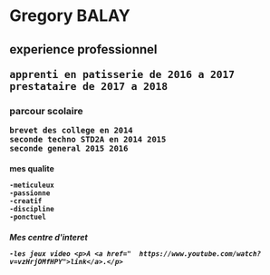 <h1>Gregory BALAY 
  <h2> experience professionnel
    
    apprenti en patisserie de 2016 a 2017 
    prestataire de 2017 a 2018 
    
  <h3>parcour scolaire
  
    brevet des college en 2014 
    seconde techno STD2A en 2014 2015
    seconde general 2015 2016
    
  <h4>mes qualite 
  
    -meticuleux 
    -passionne
    -creatif 
    -discipline
    -ponctuel
    
  <h5>Mes centre d'interet 
    
    -les jeux video <p>A <a href="  https://www.youtube.com/watch?v=vzHrjOMfHPY">link</a>.</p>

